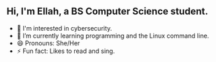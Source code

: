 <h2> Hi, I'm Ellah, a BS Computer Science student. </h2>

- 👀 I'm interested in cybersecurity.
- 🌱 I’m currently learning programming and the Linux command line.
- 😄 Pronouns: She/Her
- ⚡ Fun fact: Likes to read and sing.

<!--
**ellahmalonzo/ellahmalonzo** is a ✨ _special_ ✨ repository because its `README.md` (this file) appears on your GitHub profile.

Here are some ideas to get you started:

- 🔭 I’m currently working on ...
- 🌱 I’m currently learning ...
- 👯 I’m looking to collaborate on ...
- 🤔 I’m looking for help with ...
- 💬 Ask me about ...
- 📫 How to reach me: ...
- 😄 Pronouns: ...
- ⚡ Fun fact: ...
-->
